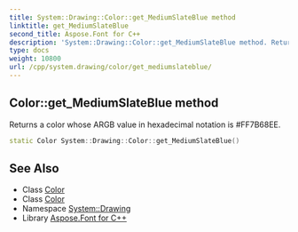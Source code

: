 ```yaml
---
title: System::Drawing::Color::get_MediumSlateBlue method
linktitle: get_MediumSlateBlue
second_title: Aspose.Font for C++
description: 'System::Drawing::Color::get_MediumSlateBlue method. Returns a color whose ARGB value in hexadecimal notation is #FF7B68EE in C++.'
type: docs
weight: 10800
url: /cpp/system.drawing/color/get_mediumslateblue/
---
```

## Color::get_MediumSlateBlue method


Returns a color whose ARGB value in hexadecimal notation is #FF7B68EE.

```cpp
static Color System::Drawing::Color::get_MediumSlateBlue()
```

## See Also

* Class [Color](../)
* Class [Color](../)
* Namespace [System::Drawing](../../)
* Library [Aspose.Font for C++](../../../)
